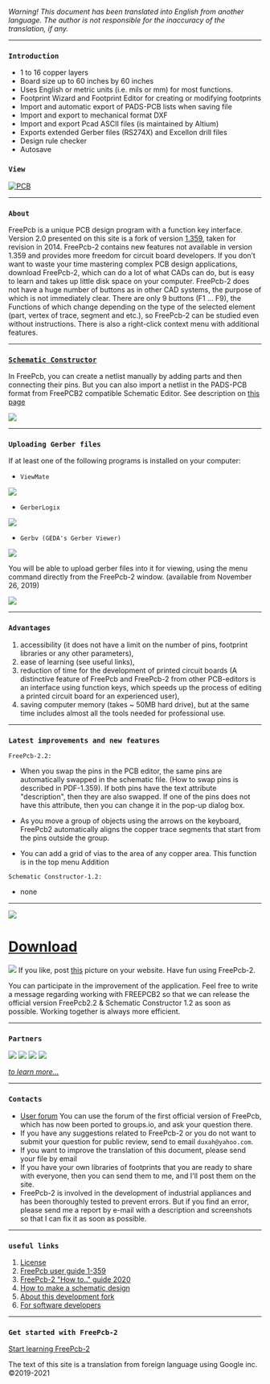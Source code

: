 _Warning! This document has been translated into English from another language. The author is not responsible for the inaccuracy of the translation, if any._

***
### `Introduction`

* 1 to 16 copper layers
* Board size up to 60 inches by 60 inches
* Uses English or metric units (i.e. mils or mm) for most functions.
* Footprint Wizard and Footprint Editor for creating or modifying footprints
* Import and automatic export of PADS-PCB lists when saving file
* Import and export to mechanical format DXF
* Import and export Pcad ASCII files (is maintained by Altium)
* Exports extended Gerber files (RS274X) and Excellon drill files
* Design rule checker
* Autosave

### `View`

[![PCB](/pictures/img2.png)](https://freepcb.dev)

***
### `About`

FreePcb is a unique PCB design program with a function key interface. Version 2.0 presented on this site is a fork of version [1.359](http://freepcb.com), taken for revision in 2014. FreePcb-2 contains new features not available in version 1.359 and provides more freedom for circuit board developers. If you don’t want to waste your time mastering complex PCB design applications, download FreePcb-2, which can do a lot of what CADs can do, but is easy to learn and takes up little disk space on your computer. FreePcb-2 does not have a huge number of buttons as in other CAD systems, the purpose of which is not immediately clear. There are only 9 buttons (F1 ... F9), the Functions of which change depending on the type of the selected element (part, vertex of trace, segment and etc.), so FreePcb-2 can be studied even without instructions. There is also a right-click context menu with additional features. 

***
### [`Schematic Constructor`](https://freepcb.dev/ECDS.html)

In FreePcb, you can create a netlist manually by adding parts and then connecting their pins. But you can also import a netlist in the PADS-PCB format from FreePCB2 compatible Schematic Editor. See description on [this page](https://freepcb.dev/ECDS.html)

![](pictures/ECDS.gif)

***
### `Uploading Gerber files`

If at least one of the following programs is installed on your computer:

* `ViewMate` 

[![](pictures/pentalogix_logo.jpg)](https://www.pentalogix.com/)

* `GerberLogix` 

[![](pictures/EasyLogix.png)](https://www.easylogix.de/) 

* `Gerbv (GEDA's Gerber Viewer)` 

[![](pictures/gerbv_250x60.png)](http://gerbv.geda-project.org/)

You will be able to upload gerber files into it for viewing, using the menu command directly from the FreePcb-2 window. (available from November 26, 2019)

![](pictures/gerbv.png)

***
### `Advantages`
1. accessibility (it does not have a limit on the number of pins, footprint libraries or any other parameters),
2. ease of learning (see useful links),
3. reduction of time for the development of printed circuit boards (A distinctive feature of FreePcb and FreePcb-2 from other PCB-editors is an interface using function keys, which speeds up the process of editing a printed circuit board for an experienced user),
4. saving computer memory (takes ~ 50MB hard drive),
but at the same time includes almost all the tools needed for professional use. 

***
### `Latest improvements and new features`

`FreePcb-2.2:`

* When you swap the pins in the PCB editor, the same pins are automatically swapped in the schematic file. (How to swap pins is described in PDF-1.359). If both pins have the text attribute "description", then they are also swapped. If one of the pins does not have this attribute, then you can change it in the pop-up dialog box.

* As you move a group of objects using the arrows on the keyboard, FreePcb2 automatically aligns the copper trace segments that start from the pins outside the group.

* You can add a grid of vias to the area of ​​any copper area. This function is in the top menu Addition

`Schematic Constructor-1.2:`

* none

***

![](https://raw.githubusercontent.com/Duxah/FreePCB/master/pictures/cloud-down.png) 

# [Download](Download.md)

![](https://raw.githubusercontent.com/Duxah/FreePCB/master/pictures/По%20рукам.png) If you like, post [this](pictures/logo.png) picture on your website. Have fun using FreePcb-2.

You can participate in the improvement of the application. Feel free to write a message regarding working with FREEPCB2 so that we can release the official version FreePcb2.2 & Schematic Constructor 1.2 as soon as possible. Working together is always more efficient.

***
### `Partners`

[![](pictures/LLC_IP.png)](https://interpribor.com) 
[]([![](pictures/LOCARUS_LOGO.png)](https://locarus.ru) )
[![](pictures/jlcpcb.png)](https://jlcpcb.com) 
[]([![](pictures/pselectro.png)](http://www.pselectro.ru) )
[![](pictures/arius.png)](https://www.arius.com) 
[]([![](pictures/bittele.png)](https://www.7pcb.com) )
[![](pictures/zofzpcb.png)](https://zofzpcb.com) 

_[to learn more...](partners.md)_

***
### `Contacts`

* [User forum](https://groups.io/g/freepcb) You can use the forum of the first official version of FreePcb, which has now been ported to groups.io, and ask your question there. 
* If you have any suggestions related to FreePcb-2 or you do not want to submit your question for public review, send to email `duxah@yahoo.com`.
* If you want to improve the translation of this document, please send your file by email
* If you have your own libraries of footprints that you are ready to share with everyone, then you can send them to me, and I'll post them on the site.
* FreePcb-2 is involved in the development of industrial appliances and has been thoroughly tested to prevent errors. But if you find an error, please send me a report by e-mail with a description and screenshots so that I can fix it as soon as possible.

***
### `useful links`
1. [License](LICENSE)
2. [FreePcb user guide 1-359](https://github.com/Duxah/FreePCB-2/raw/master/FreePcb-2/bin/doc/freepcb_user_guide.pdf)
3. [FreePcb-2 "How to.." guide 2020](/How_to.md)
4. [How to make a schematic design](/How_to_cd.md)
5. [About this development fork](/About_development.md)
6. [For software developers](developers.md)

***
### `Get started with FreePcb-2`

[Start learning FreePcb-2](/How_to.md)

The text of this site is a translation from foreign language using Google inc. ©2019-2021
